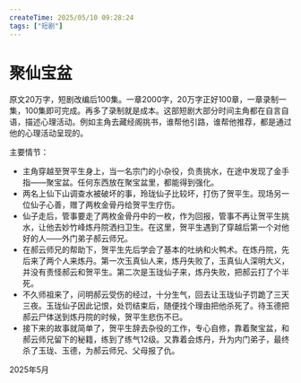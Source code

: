 ```yaml
---
createTime: 2025/05/10 09:28:24
tags: ["短剧"]
---
```


# 聚仙宝盆

原文20万字，短剧改编后100集。一章2000字，20万字正好100章，一章录制一集，100集即可完成。再多了录制就是成本。这部短剧大部分时间主角都在自言自语，描述心理活动。例如主角去藏经阁挑书，谁帮他引路，谁帮他推荐，都是通过他的心理活动呈现的。

主要情节：

- 主角穿越至贺平生身上，当一名宗门的小杂役，负责挑水，在途中发现了金手指——聚宝盆。任何东西放在聚宝盆里，都能得到强化。
- 两名上仙下山调查水被破坏的事，玲珑仙子比较坏，打伤了贺平生。现场另一位仙子心善，赠了两枚金骨丹给贺平生疗伤。
- 仙子走后，管事要走了两枚金骨丹中的一枚，作为回报，管事不再让贺平生挑水，让他去妙竹峰炼丹院洒扫卫生。在这里，贺平生遇到了穿越后第一个对他好的人——外门弟子郝云师兄。
- 在郝云师兄的帮助下，贺平生先后学会了基本的吐纳和火鸭术。在炼丹院，先后来了两个人来炼丹。第一次玉真仙人来，炼丹失败了，玉真仙人深明大义，并没有责怪郝云和贺平生。第二次是玉珑仙子来，炼丹失败，把郝云打了个半死。
- 不久师祖来了，问明郝云受伤的经过，十分生气，回去让玉珑仙子罚跪了三天三夜。玉珑仙子因此记恨，处罚结束后，随便找个理由把他杀死了。待玉德把郝云尸体送到炼丹院的时候，贺平生悲伤不已。
- 接下来的故事就简单了，贺平生辞去杂役的工作，专心自修，靠着聚宝盆，和郝云师兄留下的秘籍，练到了练气12级。又靠着会炼丹，升为内门弟子，最终杀了玉珑、玉德，为郝云师兄、父母报了仇。

2025年5月
